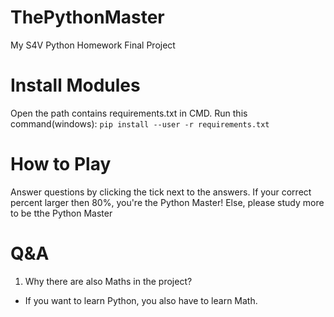 # ThePythonMaster
My S4V Python Homework Final Project

# Install Modules
Open the path contains requirements.txt in CMD. Run this command(windows): ```pip install --user -r requirements.txt```

# How to Play
Answer questions by clicking the tick next to the answers.
If your correct percent larger then 80%, you're the Python Master!
Else, please study more to be tthe Python Master

# Q&A
1. Why there are also Maths in the project?
- If you want to learn Python, you also have to learn Math.
